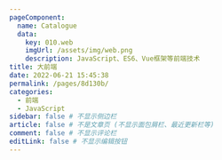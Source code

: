 ```yaml
---
pageComponent:
  name: Catalogue
  data:
    key: 010.web
    imgUrl: /assets/img/web.png
    description: JavaScript、ES6、Vue框架等前端技术
title: 大前端
date: 2022-06-21 15:45:38
permalink: /pages/8d130b/
categories:
  - 前端
  - JavaScript
sidebar: false # 不显示侧边栏
article: false # 不是文章页 (不显示面包屑栏、最近更新栏等)
comment: false # 不显示评论栏
editLink: false # 不显示编辑按钮
---
```

